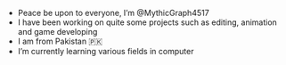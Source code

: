 - Peace be upon to everyone, I’m @MythicGraph4517
- I have been working on quite some projects such as editing, animation and game developing
- I am from Pakistan 🇵🇰
- I’m currently learning various fields in computer
